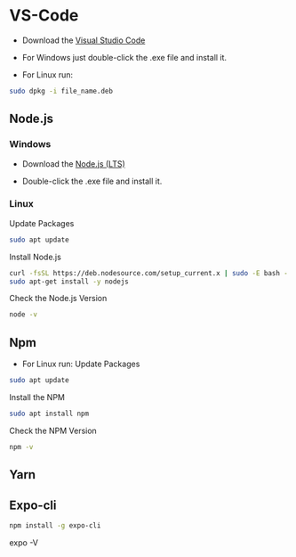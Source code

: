 # VS-Code

- Download the [Visual Studio Code](https://code.visualstudio.com/)

- For Windows just double-click the .exe file and install it.

- For Linux run:
```sh
sudo dpkg -i file_name.deb
```


## Node.js
### Windows
- Download the [Node.js (LTS)](https://nodejs.org/en/)

- Double-click the .exe file and install it.

### Linux
Update Packages
```sh
sudo apt update 
```

Install Node.js
```sh
curl -fsSL https://deb.nodesource.com/setup_current.x | sudo -E bash -
sudo apt-get install -y nodejs
```
 
Check the Node.js Version
```sh
node -v 
```

## Npm
- For Linux run:
Update Packages
```sh
sudo apt update 
```

Install the NPM
```sh
sudo apt install npm
```

Check the NPM Version
```sh
npm -v 
```


## Yarn


## Expo-cli
```sh
npm install -g expo-cli
```

expo -V
